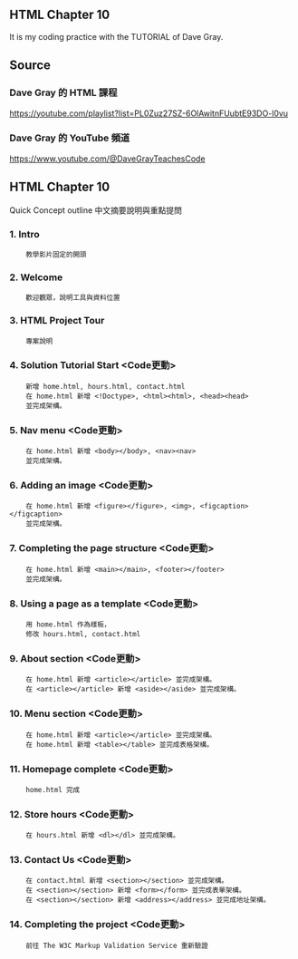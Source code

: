 ## HTML Chapter 10
It is my coding practice with the TUTORIAL of Dave Gray. 

## Source
### Dave Gray 的 HTML 課程
https://youtube.com/playlist?list=PL0Zuz27SZ-6OlAwitnFUubtE93DO-l0vu

### Dave Gray 的 YouTube 頻道
https://www.youtube.com/@DaveGrayTeachesCode

## HTML Chapter 10
   Quick Concept outline
   中文摘要說明與重點提問

###  1. Intro
        教學影片固定的開頭

###  2. Welcome
        歡迎觀眾，說明工具與資料位置

###  3. HTML Project Tour
        專案說明

###  4. Solution Tutorial Start <Code更動>
        新增 home.html, hours.html, contact.html
        在 home.html 新增 <!Doctype>, <html><html>, <head><head>
        並完成架構。
        
###  5. Nav menu <Code更動>
        在 home.html 新增 <body></body>, <nav><nav>
        並完成架構。

###  6. Adding an image <Code更動>
        在 home.html 新增 <figure></figure>, <img>, <figcaption></figcaption>
        並完成架構。

###  7. Completing the page structure <Code更動>
        在 home.html 新增 <main></main>, <footer></footer>
        並完成架構。

###  8. Using a page as a template <Code更動>
        用 home.html 作為樣板，
        修改 hours.html, contact.html

###  9. About section <Code更動>
        在 home.html 新增 <article></article> 並完成架構。
        在 <article></article> 新增 <aside></aside> 並完成架構。

### 10. Menu section <Code更動>
        在 home.html 新增 <article></article> 並完成架構。
        在 home.html 新增 <table></table> 並完成表格架構。

### 11. Homepage complete <Code更動>
        home.html 完成
        
### 12. Store hours <Code更動>
        在 hours.html 新增 <dl></dl> 並完成架構。

### 13. Contact Us <Code更動>
        在 contact.html 新增 <section></section> 並完成架構。
        在 <section></section> 新增 <form></form> 並完成表單架構。
        在 <section></section> 新增 <address></address> 並完成地址架構。

### 14. Completing the project <Code更動>
        前往 The W3C Markup Validation Service 重新驗證

